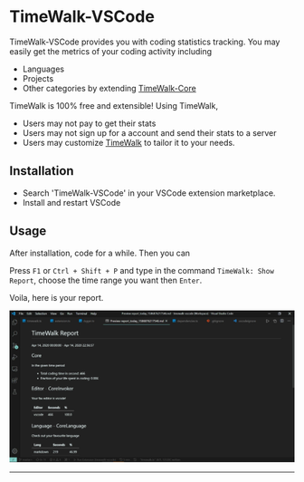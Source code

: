 TimeWalk-VSCode
=================

TimeWalk-VSCode provides you with coding statistics tracking. You may easily get the metrics of your coding activity including

- Languages
- Projects
- Other categories by extending [TimeWalk-Core][timewalk-core]

TimeWalk is 100% free and extensible! Using TimeWalk,

- Users may not pay to get their stats
- Users may not sign up for a account and send their stats to a server
- Users may customize [TimeWalk][timewalk-core] to tailor it to your needs.

Installation
------------
- Search 'TimeWalk-VSCode' in your VSCode extension marketplace.
- Install and restart VSCode


Usage
------------
After installation, code for a while. Then you can

Press `F1` or `Ctrl + Shift + P` and type in the command `TimeWalk: Show Report`, choose the time range you want then `Enter`. 

Voila, here is your report.

![reportScreenShot](img/screen.jpg)


-----------------------------------------------------------------------------------------------------

[timewalk-core]: https://github.com/desmondlzy/timewalk-core